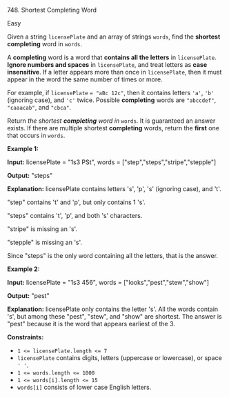 ﻿748\. Shortest Completing Word

Easy

Given a string `licensePlate` and an array of strings `words`, find the **shortest completing** word in `words`.

A **completing** word is a word that **contains all the letters** in `licensePlate`. **Ignore numbers and spaces** in `licensePlate`, and treat letters as **case insensitive**. If a letter appears more than once in `licensePlate`, then it must appear in the word the same number of times or more.

For example, if `licensePlate` `= "aBc 12c"`, then it contains letters `'a'`, `'b'` (ignoring case), and `'c'` twice. Possible **completing** words are `"abccdef"`, `"caaacab"`, and `"cbca"`.

Return _the shortest **completing** word in_ `words`_._ It is guaranteed an answer exists. If there are multiple shortest **completing** words, return the **first** one that occurs in `words`.

**Example 1:**

**Input:** licensePlate = "1s3 PSt", words = ["step","steps","stripe","stepple"]

**Output:** "steps"

**Explanation:** licensePlate contains letters 's', 'p', 's' (ignoring case), and 't'. 

"step" contains 't' and 'p', but only contains 1 's'. 

"steps" contains 't', 'p', and both 's' characters. 

"stripe" is missing an 's'. 

"stepple" is missing an 's'. 

Since "steps" is the only word containing all the letters, that is the answer.

**Example 2:**

**Input:** licensePlate = "1s3 456", words = ["looks","pest","stew","show"]

**Output:** "pest"

**Explanation:** licensePlate only contains the letter 's'. All the words contain 's', but among these "pest", "stew", and "show" are shortest. The answer is "pest" because it is the word that appears earliest of the 3.

**Constraints:**

*   `1 <= licensePlate.length <= 7`
*   `licensePlate` contains digits, letters (uppercase or lowercase), or space `' '`.
*   `1 <= words.length <= 1000`
*   `1 <= words[i].length <= 15`
*   `words[i]` consists of lower case English letters.